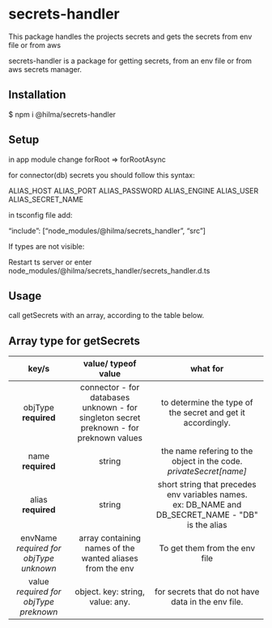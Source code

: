 # secrets-handler
This package handles the projects secrets and gets the secrets from env file or from aws

<!-- ## How to use:
 1. Install the package 
 2. In setEnv or main.ts import getSecrets function and give it you secret config array. 
 3. In your tsconfig file, remove "node_modules" from exclude and insert "node_modules/@hilma/secrets-handler" to include.
 4. Give to your secret object this type: ReturnType\<typeof getSecrets\> -->

<!-- 
**Secert config syntax**: 
An array containig objects. 
Object can be from type connector(db), unknown, preknown.


*If you cannot see the object type open secrets-handler.d.ts file*:  -->

secrets-handler is a package for getting secrets, from an env file or from aws secrets manager.

## Installation

$ npm i @hilma/secrets-handler

## Setup

in app module change forRoot => forRootAsync

for connector(db) secrets you should follow this syntax:

ALIAS_HOST
ALIAS_PORT
ALIAS_PASSWORD
ALIAS_ENGINE
ALIAS_USER
ALIAS_SECRET_NAME

in tsconfig file add:

“include”: [“node_modules/@hilma/secrets_handler”, “src”]

If types are not visible:

Restart ts server or enter node_modules/@hilma/secrets_handler/secrets_handler.d.ts

## Usage

call getSecrets with an array, according to the table below.


## Array type for getSecrets


| key/s | value/ typeof value   | what for    |
| :---:   | :---: | :---: |
| objType <br /> **required** | connector - for databases <br />unknown - for singleton secret<br />preknown - for preknown values | to determine the type of the secret and get it accordingly.   |
|name <br />**required**|string|the name refering to the object in the code.<br />*privateSecret[name]*|
|alias<br />**required**|string|short string that precedes env variables names. <br />ex: DB_NAME and DB_SECRET_NAME - "DB" is the alias |
|envName<br />*required for objType unknown*|array containing names of the wanted aliases from the env|To get them from the env file|database information|Use in cases when the key is not in the env file or you want to override it.|
|value<br />*required for objType preknown*|object. key: string, value: any.|for secrets that do not have data in the env file.|

